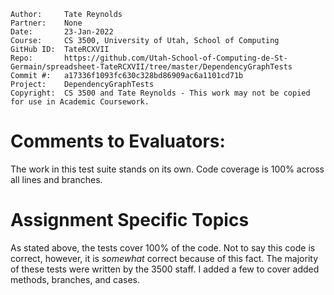 ```
Author:     Tate Reynolds
Partner:    None
Date:       23-Jan-2022
Course:     CS 3500, University of Utah, School of Computing
GitHub ID:  TateRCXVII
Repo:       https://github.com/Utah-School-of-Computing-de-St-Germain/spreadsheet-TateRCXVII/tree/master/DependencyGraphTests
Commit #:   a17336f1093fc630c328bd86909ac6a1101cd71b
Project:    DependencyGraphTests
Copyright:  CS 3500 and Tate Reynolds - This work may not be copied for use in Academic Coursework.
```

# Comments to Evaluators:
The work in this test suite stands on its own. Code coverage is 100% across all lines and branches.

# Assignment Specific Topics
As stated above, the tests cover 100% of the code. Not to say this code is correct, however, it is *somewhat* correct because of this fact.
The majority of these tests were written by the 3500 staff. I added a few to cover added methods, branches, and cases.


